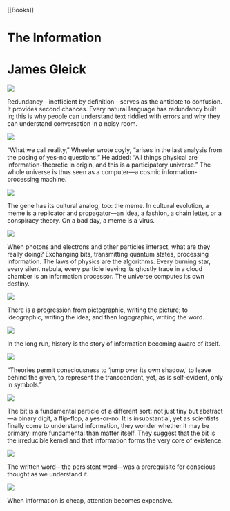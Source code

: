 [[Books]]
# The Information

# James Gleick

![](https://readwise-assets.s3.amazonaws.com/static/images/new_icons/chevron-down-alt-thin.a0ebfe57a28f.svg)

Redundancy—inefficient by definition—serves as the antidote to confusion. It provides second chances. Every natural language has redundancy built in; this is why people can understand text riddled with errors and why they can understand conversation in a noisy room.

![](https://readwise-assets.s3.amazonaws.com/static/images/new_icons/chevron-down-alt-thin.a0ebfe57a28f.svg)

“What we call reality,” Wheeler wrote coyly, “arises in the last analysis from the posing of yes-no questions.” He added: “All things physical are information-theoretic in origin, and this is a participatory universe.” The whole universe is thus seen as a computer—a cosmic information-processing machine.

![](https://readwise-assets.s3.amazonaws.com/static/images/new_icons/chevron-down-alt-thin.a0ebfe57a28f.svg)

The gene has its cultural analog, too: the meme. In cultural evolution, a meme is a replicator and propagator—an idea, a fashion, a chain letter, or a conspiracy theory. On a bad day, a meme is a virus.

![](https://readwise-assets.s3.amazonaws.com/static/images/new_icons/chevron-down-alt-thin.a0ebfe57a28f.svg)

When photons and electrons and other particles interact, what are they really doing? Exchanging bits, transmitting quantum states, processing information. The laws of physics are the algorithms. Every burning star, every silent nebula, every particle leaving its ghostly trace in a cloud chamber is an information processor. The universe computes its own destiny.

![](https://readwise-assets.s3.amazonaws.com/static/images/new_icons/chevron-down-alt-thin.a0ebfe57a28f.svg)

There is a progression from pictographic, writing the picture; to ideographic, writing the idea; and then logographic, writing the word.

![](https://readwise-assets.s3.amazonaws.com/static/images/new_icons/chevron-down-alt-thin.a0ebfe57a28f.svg)

In the long run, history is the story of information becoming aware of itself.

![](https://readwise-assets.s3.amazonaws.com/static/images/new_icons/chevron-down-alt-thin.a0ebfe57a28f.svg)

“Theories permit consciousness to ‘jump over its own shadow,’ to leave behind the given, to represent the transcendent, yet, as is self-evident, only in symbols.”

![](https://readwise-assets.s3.amazonaws.com/static/images/new_icons/chevron-down-alt-thin.a0ebfe57a28f.svg)

The bit is a fundamental particle of a different sort: not just tiny but abstract—a binary digit, a flip-flop, a yes-or-no. It is insubstantial, yet as scientists finally come to understand information, they wonder whether it may be primary: more fundamental than matter itself. They suggest that the bit is the irreducible kernel and that information forms the very core of existence.

![](https://readwise-assets.s3.amazonaws.com/static/images/new_icons/chevron-down-alt-thin.a0ebfe57a28f.svg)

The written word—the persistent word—was a prerequisite for conscious thought as we understand it.

![](https://readwise-assets.s3.amazonaws.com/static/images/new_icons/chevron-down-alt-thin.a0ebfe57a28f.svg)

When information is cheap, attention becomes expensive.